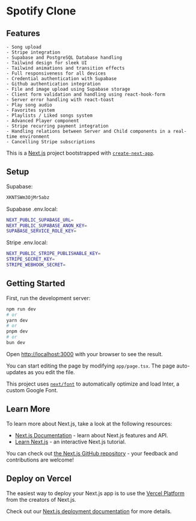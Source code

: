 # Spotify Clone

## Features
    - Song upload
    - Stripe integration
    - Supabase and PostgreSQL Database handling
    - Tailwind design for sleek UI
    - Tailwind animations and transition effects
    - Full responsiveness for all devices
    - Credential authentication with Supabase
    - Github authentication integration
    - File and image upload using Supabase storage
    - Client form validation and handling using react-hook-form
    - Server error handling with react-toast
    - Play song audio
    - Favorites system
    - Playlists / Liked songs system
    - Advanced Player component
    - Stripe recurring payment integration
    - Handling relations between Server and Child components in a real-time environment
    - Cancelling Stripe subscriptions

This is a [Next.js](https://nextjs.org/) project bootstrapped with [`create-next-app`](https://github.com/vercel/next.js/tree/canary/packages/create-next-app).

## Setup

Supabase:
```bash
XKNTSWm3OjMr5abz
```

Supabase .env.local:
```bash
NEXT_PUBLIC_SUPABASE_URL=
NEXT_PUBLIC_SUPABASE_ANON_KEY=
SUPABASE_SERVICE_ROLE_KEY=
```

Stripe .env.local:
```bash
NEXT_PUBLIC_STRIPE_PUBLISHABLE_KEY=
STRIPE_SECRET_KEY=
STRIPE_WEBHOOK_SECRET=
```

## Getting Started

First, run the development server:

```bash
npm run dev
# or
yarn dev
# or
pnpm dev
# or
bun dev
```

Open [http://localhost:3000](http://localhost:3000) with your browser to see the result.

You can start editing the page by modifying `app/page.tsx`. The page auto-updates as you edit the file.

This project uses [`next/font`](https://nextjs.org/docs/basic-features/font-optimization) to automatically optimize and load Inter, a custom Google Font.

## Learn More

To learn more about Next.js, take a look at the following resources:

- [Next.js Documentation](https://nextjs.org/docs) - learn about Next.js features and API.
- [Learn Next.js](https://nextjs.org/learn) - an interactive Next.js tutorial.

You can check out [the Next.js GitHub repository](https://github.com/vercel/next.js/) - your feedback and contributions are welcome!

## Deploy on Vercel

The easiest way to deploy your Next.js app is to use the [Vercel Platform](https://vercel.com/new?utm_medium=default-template&filter=next.js&utm_source=create-next-app&utm_campaign=create-next-app-readme) from the creators of Next.js.

Check out our [Next.js deployment documentation](https://nextjs.org/docs/deployment) for more details.
